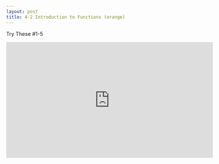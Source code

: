 ```yaml
---
layout: post
title: 4-2 Introduction to Functions (orange)
---
```

Try These #1-5
<iframe width="560" height="315" src="https://www.youtube.com/embed/5IY8calNC0M" frameborder="0" allowfullscreen></iframe>
